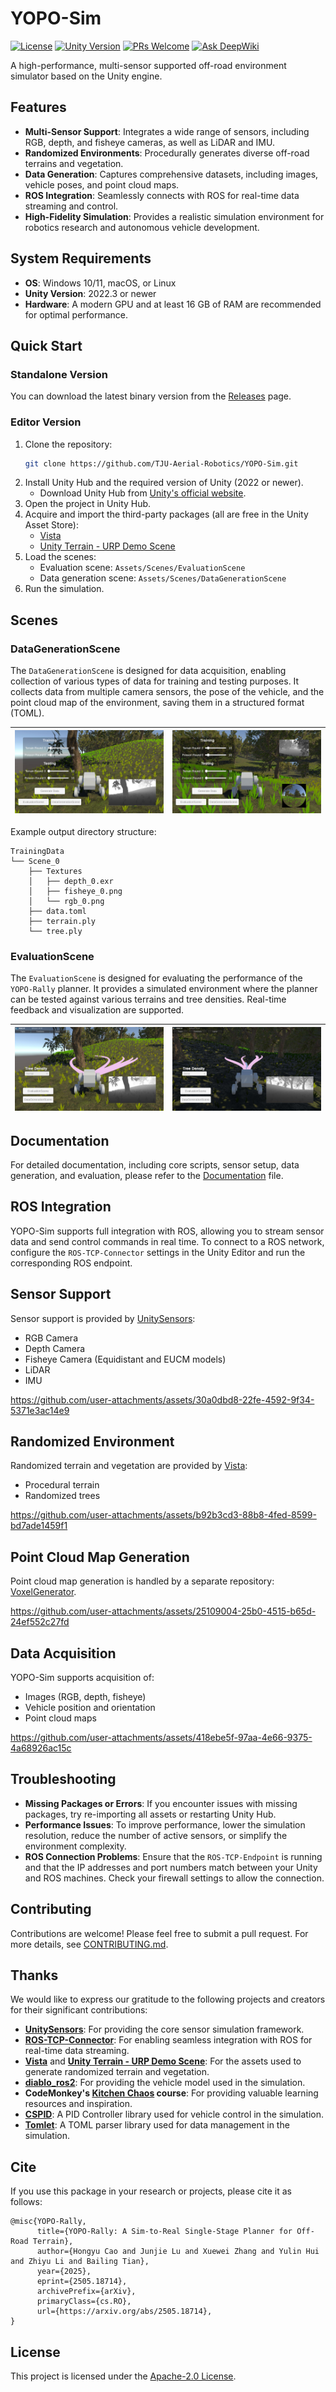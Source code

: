 # YOPO-Sim

[![License](https://img.shields.io/badge/license-Apache--2.0-blue.svg)](LICENSE)
[![Unity Version](https://img.shields.io/badge/Unity-2022.3%2B-blue.svg)](https://unity.com/)
[![PRs Welcome](https://img.shields.io/badge/PRs-welcome-brightgreen.svg)](CONTRIBUTING.md)
[![Ask DeepWiki](https://deepwiki.com/badge.svg)](https://deepwiki.com/TJU-Aerial-Robotics/YOPO-Sim)

A high-performance, multi-sensor supported off-road environment simulator based on the Unity engine.

## Features
- **Multi-Sensor Support**: Integrates a wide range of sensors, including RGB, depth, and fisheye cameras, as well as LiDAR and IMU.
- **Randomized Environments**: Procedurally generates diverse off-road terrains and vegetation.
- **Data Generation**: Captures comprehensive datasets, including images, vehicle poses, and point cloud maps.
- **ROS Integration**: Seamlessly connects with ROS for real-time data streaming and control.
- **High-Fidelity Simulation**: Provides a realistic simulation environment for robotics research and autonomous vehicle development.

## System Requirements
- **OS**: Windows 10/11, macOS, or Linux
- **Unity Version**: 2022.3 or newer
- **Hardware**: A modern GPU and at least 16 GB of RAM are recommended for optimal performance.

## Quick Start

### Standalone Version

You can download the latest binary version from the [Releases](https://github.com/TJU-Aerial-Robotics/YOPO-Sim/releases) page.

### Editor Version

1. Clone the repository:
   ```bash
   git clone https://github.com/TJU-Aerial-Robotics/YOPO-Sim.git
   ```
2. Install Unity Hub and the required version of Unity (2022 or newer).
   - Download Unity Hub from [Unity's official website](https://unity.com/download).
3. Open the project in Unity Hub.
4. Acquire and import the third-party packages (all are free in the Unity Asset Store):
    - [Vista](https://assetstore.unity.com/packages/p/procedural-terrain-hexmap-vista-personal-edition-297327)
    - [Unity Terrain - URP Demo Scene](https://assetstore.unity.com/packages/p/unity-terrain-urp-demo-scene-213197)
5. Load the scenes:
    - Evaluation scene: `Assets/Scenes/EvaluationScene`
    - Data generation scene: `Assets/Scenes/DataGenerationScene`
6. Run the simulation.

## Scenes

### DataGenerationScene

The `DataGenerationScene` is designed for data acquisition, enabling collection of various types of data for training and testing purposes. It collects data from multiple camera sensors, the pose of the vehicle, and the point cloud map of the environment, saving them in a structured format (TOML).

| ![](.Image/DataGeneration.jpg) | ![](.Image/MultiSensorDataGeneration.jpg) |
| :----------------------------: | :---------------------------------------: |

Example output directory structure:
```
TrainingData
└── Scene_0
    ├── Textures
    │   ├── depth_0.exr
    │   ├── fisheye_0.png
    │   └── rgb_0.png
    ├── data.toml
    ├── terrain.ply
    └── tree.ply
```

### EvaluationScene

The `EvaluationScene` is designed for evaluating the performance of the `YOPO-Rally` planner. It provides a simulated environment where the planner can be tested against various terrains and tree densities. Real-time feedback and visualization are supported.

| ![](.Image/EvaluationScene_1.jpg) | ![](.Image/EvaluationScene_2.jpg) |
| :-------------------------------: | :-------------------------------: |

## Documentation

For detailed documentation, including core scripts, sensor setup, data generation, and evaluation, please refer to the [Documentation](DOCUMENT.md) file.

## ROS Integration
YOPO-Sim supports full integration with ROS, allowing you to stream sensor data and send control commands in real time. To connect to a ROS network, configure the `ROS-TCP-Connector` settings in the Unity Editor and run the corresponding ROS endpoint.

## Sensor Support

Sensor support is provided by [UnitySensors](https://github.com/Field-Robotics-Japan/UnitySensors):
- RGB Camera
- Depth Camera
- Fisheye Camera (Equidistant and EUCM models)
- LiDAR
- IMU

<!-- Sensor video -->
https://github.com/user-attachments/assets/30a0dbd8-22fe-4592-9f34-5371e3ac14e9

## Randomized Environment

Randomized terrain and vegetation are provided by [Vista](https://assetstore.unity.com/packages/tools/terrain/procedural-terrain-hexmap-vista-personal-edition-297327):
- Procedural terrain
- Randomized trees

<!-- Randomized environment video -->
https://github.com/user-attachments/assets/b92b3cd3-88b8-4fed-8599-bd7ade1459f1

## Point Cloud Map Generation

Point cloud map generation is handled by a separate repository: [VoxelGenerator](https://github.com/TJU-Aerial-Robotics/VoxelGenerator).

<!-- Point Cloud Map Generation -->
https://github.com/user-attachments/assets/25109004-25b0-4515-b65d-24ef552c27fd

## Data Acquisition

YOPO-Sim supports acquisition of:
- Images (RGB, depth, fisheye)
- Vehicle position and orientation
- Point cloud maps

<!-- Data Acquisition -->
https://github.com/user-attachments/assets/418ebe5f-97aa-4e66-9375-4a68926ac15c

## Troubleshooting
- **Missing Packages or Errors**: If you encounter issues with missing packages, try re-importing all assets or restarting Unity Hub.
- **Performance Issues**: To improve performance, lower the simulation resolution, reduce the number of active sensors, or simplify the environment complexity.
- **ROS Connection Problems**: Ensure that the `ROS-TCP-Endpoint` is running and that the IP addresses and port numbers match between your Unity and ROS machines. Check your firewall settings to allow the connection.

## Contributing

Contributions are welcome! Please feel free to submit a pull request. For more details, see [CONTRIBUTING.md](CONTRIBUTING.md).

## Thanks

We would like to express our gratitude to the following projects and creators for their significant contributions:

- **[UnitySensors](https://github.com/Field-Robotics-Japan/UnitySensors)**: For providing the core sensor simulation framework.
- **[ROS-TCP-Connector](https://github.com/Unity-Technologies/ROS-TCP-Connector)**: For enabling seamless integration with ROS for real-time data streaming.
- **[Vista](https://assetstore.unity.com/packages/tools/terrain/procedural-terrain-hexmap-vista-personal-edition-297327)** and **[Unity Terrain - URP Demo Scene](https://assetstore.unity.com/packages/p/unity-terrain-urp-demo-scene-213197)**: For the assets used to generate randomized terrain and vegetation.
- **[diablo_ros2](https://github.com/DDTRobot/diablo_ros2.git)**: For providing the vehicle model used in the simulation.
- **CodeMonkey's [Kitchen Chaos](https://unitycodemonkey.com/kitchenchaoscourse.php) course**: For providing valuable learning resources and inspiration.
- **[CSPID](https://github.com/w-bonelli/CSPID.git)**: A PID Controller library used for vehicle control in the simulation.
- **[Tomlet](https://github.com/SamboyCoding/Tomlet)**: A TOML parser library used for data management in the simulation.

## Cite

If you use this package in your research or projects, please cite it as follows:

```
@misc{YOPO-Rally,
      title={YOPO-Rally: A Sim-to-Real Single-Stage Planner for Off-Road Terrain}, 
      author={Hongyu Cao and Junjie Lu and Xuewei Zhang and Yulin Hui and Zhiyu Li and Bailing Tian},
      year={2025},
      eprint={2505.18714},
      archivePrefix={arXiv},
      primaryClass={cs.RO},
      url={https://arxiv.org/abs/2505.18714}, 
}
```

## License

This project is licensed under the [Apache-2.0 License](LICENSE).
